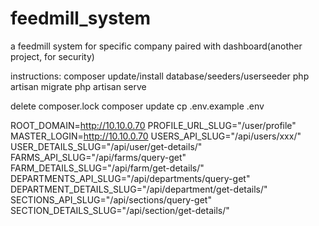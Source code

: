 # feedmill_system
a feedmill system for specific company
paired with dashboard(another project, for security)

instructions:
composer update/install
database/seeders/userseeder
php artisan migrate
php artisan serve

delete composer.lock
composer update
cp .env.example .env

ROOT_DOMAIN=http://10.10.0.70
PROFILE_URL_SLUG="/user/profile"
MASTER_LOGIN=http://10.10.0.70
USERS_API_SLUG="/api/users/xxx/"
USER_DETAILS_SLUG="/api/user/get-details/"
FARMS_API_SLUG="/api/farms/query-get"
FARM_DETAILS_SLUG="/api/farm/get-details/"
DEPARTMENTS_API_SLUG="/api/departments/query-get"
DEPARTMENT_DETAILS_SLUG="/api/department/get-details/"
SECTIONS_API_SLUG="/api/sections/query-get"
SECTION_DETAILS_SLUG="/api/section/get-details/"
